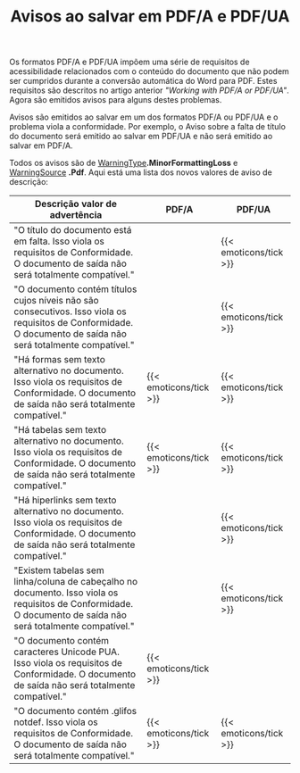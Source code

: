 ﻿---
title: Avisos ao salvar em PDF/A e PDF/UA
second_title: Aspose.Words para Java
articleTitle: Avisos de emissão de acessibilidade ao salvar em PDF/A e PDF/UA
linktitle: Avisos de emissão de acessibilidade ao salvar em PDF/A e PDF/UA
description: "PDF/A e PDF/UA impõem requisitos de acessibilidade relacionados com o conteúdo do documento. Ao salvar em PDF/A ou PDF/UA em Java e o problema violar a conformidade, um aviso é emitido."
type: docs
weight: 29
url: /pt/java/warnings-when-saving-to-pdfa-and-pdfua/
timestamp: 2024-01-27-14-07-04
---

Os formatos PDF/A e PDF/UA impõem uma série de requisitos de acessibilidade relacionados com o conteúdo do documento que não podem ser cumpridos durante a conversão automática do Word para PDF. Estes requisitos são descritos no artigo anterior *"Working with PDF/A or PDF/UA"*. Agora são emitidos avisos para alguns destes problemas.

Avisos são emitidos ao salvar em um dos formatos PDF/A ou PDF/UA e o problema viola a conformidade. Por exemplo, o Aviso sobre a falta de título do documento será emitido ao salvar em PDF/UA e não será emitido ao salvar em PDF/A.

Todos os avisos são de [WarningType](https://reference.aspose.com/words/java/com.aspose.words/warningtype/)**.MinorFormattingLoss** e [WarningSource](https://reference.aspose.com/words/java/com.aspose.words/warningsource/) **.Pdf**. Aqui está uma lista dos novos valores de aviso de descrição:

| Descrição valor de advertência | PDF/A | PDF/UA |
| ------------------------------------------------------------ | ---------------------- | ---------------------- |
| "O título do documento está em falta. Isso viola os requisitos de Conformidade. O documento de saída não será totalmente compatível." |  | {{< emoticons/tick >}} |
| "O documento contém títulos cujos níveis não são consecutivos. Isso viola os requisitos de Conformidade. O documento de saída não será totalmente compatível." |  | {{< emoticons/tick >}} |
| "Há formas sem texto alternativo no documento. Isso viola os requisitos de Conformidade. O documento de saída não será totalmente compatível." | {{< emoticons/tick >}} | {{< emoticons/tick >}} |
| "Há tabelas sem texto alternativo no documento. Isso viola os requisitos de Conformidade. O documento de saída não será totalmente compatível." | {{< emoticons/tick >}} | {{< emoticons/tick >}} |
| "Há hiperlinks sem texto alternativo no documento. Isso viola os requisitos de Conformidade. O documento de saída não será totalmente compatível." |  | {{< emoticons/tick >}} |
| "Existem tabelas sem linha/coluna de cabeçalho no documento. Isso viola os requisitos de Conformidade. O documento de saída não será totalmente compatível." |  | {{< emoticons/tick >}} |
| "O documento contém caracteres Unicode PUA. Isso viola os requisitos de Conformidade. O documento de saída não será totalmente compatível." | {{< emoticons/tick >}} |  |
| "O documento contém .glifos notdef. Isso viola os requisitos de Conformidade. O documento de saída não será totalmente compatível." | {{< emoticons/tick >}} | {{< emoticons/tick >}} |
